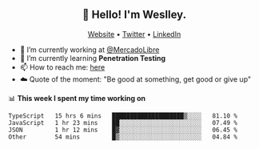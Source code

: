 <h2 align="center">👋 Hello! I'm Weslley.</h2>
<p align="center">
  <a href="http://weslleyneri.com.br">Website</a> •
  <a href="https://twitter.com/Weslley_Neri">Twitter</a> •
  <a href="https://www.linkedin.com/in/weslley-neri-3658908b">LinkedIn</a>
</p>


- 🔭 I’m currently working at [@MercadoLibre](https://github.com/mercadolibre)
- 🌱 I’m currently learning **Penetration Testing**
- 📫 How to reach me: [here](mailto:weslley39@gmail.com)
- ☁️ Quote of the moment: "Be good at something, get good or give up"

📊 **This week I spent my time working on**
<!--START_SECTION:waka-->
```text
TypeScript   15 hrs 6 mins   ████████████████████▒░░░░   81.10 % 
JavaScript   1 hr 23 mins    ██░░░░░░░░░░░░░░░░░░░░░░░   07.49 % 
JSON         1 hr 12 mins    █▓░░░░░░░░░░░░░░░░░░░░░░░   06.45 % 
Other        54 mins         █▒░░░░░░░░░░░░░░░░░░░░░░░   04.84 % 
```
<!--END_SECTION:waka-->

<!-- Inspired by https://github.com/gruselhaus/gruselhaus -->